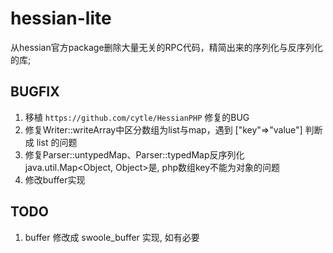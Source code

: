 # hessian-lite

从hessian官方package删除大量无关的RPC代码，精简出来的序列化与反序列化的库;

## BUGFIX

1. 移植 `https://github.com/cytle/HessianPHP` 修复的BUG
2. 修复Writer::writeArray中区分数组为list与map，遇到 ["key"=>"value"] 判断成 list 的问题
3. 修复Parser::untypedMap、Parser::typedMap反序列化java.util.Map<Object, Object>是, php数组key不能为对象的问题
4. 修改buffer实现

## TODO

1. buffer 修改成 swoole_buffer 实现, 如有必要